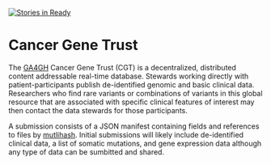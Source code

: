 [![Stories in Ready](https://badge.waffle.io/ga4gh/CGT.png?label=ready&title=Ready)](https://waffle.io/ga4gh/CGT)
# Cancer Gene Trust

The [GA4GH](http://ga4gh.org/#/cancergenetrust) Cancer Gene Trust (CGT) is a decentralized, 
distributed content addressable real-time database. Stewards working directly with 
patient-participants publish de-identified genomic and basic clinical data. Researchers 
who find rare variants or combinations of variants in this global resource that are 
associated with specific clinical features of interest may then contact the data stewards 
for those participants.

A submission consists of a JSON manifest containing fields and references to 
files by [mutlihash](https://github.com/multiformats/multihash). Initial submissions
will likely include de-identified clinical data, a list of somatic mutations, and
gene expression data although any type of data can be sumbitted and shared.
